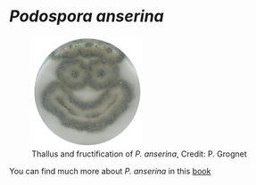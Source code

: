 # *Podospora anserina*


<figure>
  <img src="Pictures/podo.png" width=200 height=200>
    <figcaption> Thallus and fructification of <cite>P. anserina</cite>, Credit: P. Grognet</figcaption>
</figure>



You can find much more about *P. anserina* in this [book](https://hal.archives-ouvertes.fr/hal-02475488/document)
